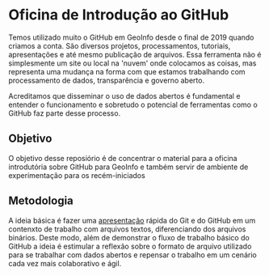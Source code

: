 # Oficina de Introdução ao GitHub

Temos utilizado muito o GitHub em GeoInfo desde o final de 2019 quando criamos a conta. São diversos projetos, processamentos, tutoriais, apresentações e até mesmo publicação de arquivos. Essa ferramenta não é simplesmente um site ou local na 'nuvem' onde colocamos as coisas, mas representa uma mudança na forma com que estamos trabalhando com processamento de dados, transparência e governo aberto.

Acreditamos que disseminar o uso de dados abertos é fundamental e entender o funcionamento e sobretudo o potencial de ferramentas como o GitHub faz parte desse processo.

## Objetivo

O objetivo desse reposiório é de concentrar o material para a oficina introdutória sobre GitHub para GeoInfo e também servir de ambiente de experimentação para os recém-iniciados

## Metodologia 

A ideia básica é fazer uma [apresentação](apresentacao-oficina-github.html) rápida do Git e do GitHub em um contenxto de trabalho com arquivos textos, diferenciando dos arquivos binários. Deste modo, além de demonstrar o fluxo de trabalho básico do GitHub a ideia é estimular a reflexão sobre o formato de arquivo utilizado para se trabalhar com dados abertos e repensar o trabalho em um cenário cada vez mais colaborativo e ágil.


